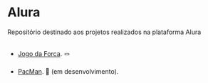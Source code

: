 # Alura
 Repositório destinado aos projetos realizados na plataforma Alura <br> <br>
 * [Jogo da Forca](https://github.com/victoriaferrarese/Alura/tree/main/JogoDaForcaEmC). 🪢<br> <br>
 * [PacMan](https://github.com/victoriaferrarese/Alura/tree/main/PacMan). 👻 (em desenvolvimento).
 

